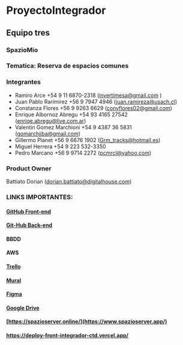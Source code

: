 # ProyectoIntegrador
## Equipo tres
### SpazioMio
### Tematica: Reserva de espacios comunes
### Integrantes
- Ramiro Arce +54 9 11 6870-2318 (invertimesa@gmail.com )
- Juan Pablo Rarimirez +56 9 7947 4946 (juan.ramireza@usach.cl)
- Constanza Flores +56 9 9263 6629 (conyflores02@gmail.com)
- Enrique Albornoz Abregu +54 93 4165 27542 (enriqe.abregu@live.com.ar)
- Valentin Gomez Marchioni +54 9 4387 36 5831 (gomarchjjba@gmail.com)
- Gillermo Planet +56 9 6676 1902 (Grm_tracks@hotmail.es)
- Miguel Herrera +54 9 223 532-3350
- Pedro Marcano +56 9 9714 2272 (pcmrcl@yahoo.com)

### Product Owner
Battiato Dorian  (dorian.battiato@digitalhouse.com)

### LINKS IMPORTANTES:

#### [GitHub Front-end](https://github.com/pcmarcano/ProyectoIntegrador.git)
#### [Git-Hub Back-end](https://github.com/valentingm1/spazio-BE.git)

#### BBDD

#### AWS

#### [Trello](https://trello.com/invite/b/Kbk02dts/ATTI13870f5748a0eb75360584b985e15c6a09A89E6F/proyectointegrador)

#### [Mural](https://app.mural.co/t/lopaworkspace7627/m/lopaworkspace7627/1714610233312/19f8b95572c405e7ec1d221216f1a235537d2dd2?sender=6164e0db-da10-4a2f-b0ec-fe6b492e28e7)

#### [Figma](https://www.figma.com/file/7WdvEDEkxO04LEuPutT35J/Proyecto-Integrador-(Grupo-3)---Prototipo?type=design&node-id=8%3A90&mode=design&t=irbzaxV7jffTtUy8-1)

#### [Google Drive](https://drive.google.com/drive/folders/1lvBbZGDjSAHjzDHOO13ee7aDl_cupVJ5 ) 

#### [https://spazioserver.online/](https://www.spazioserver.app/)
#### https://deploy-front-integrador-ctd.vercel.app/
